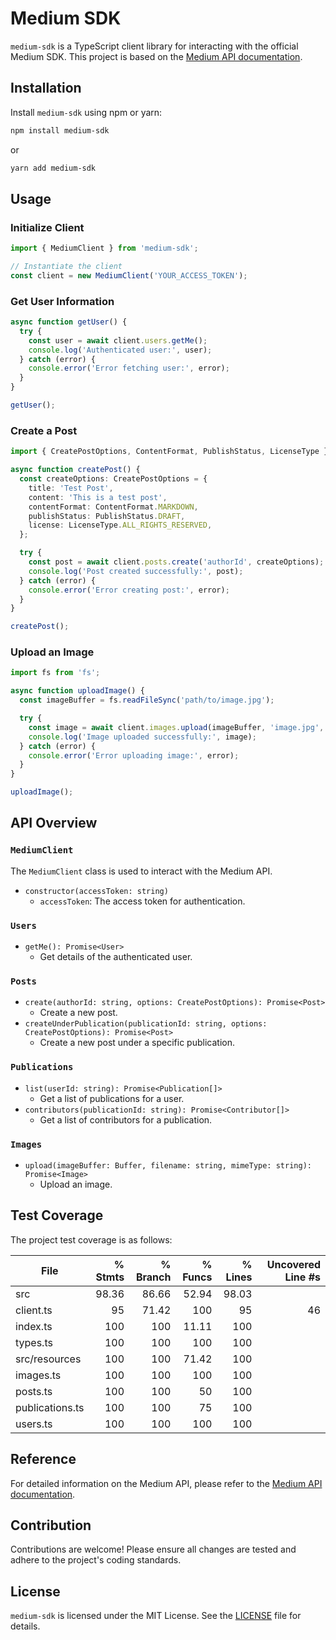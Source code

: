 # Medium SDK

`medium-sdk` is a TypeScript client library for interacting with the official Medium SDK. This project is based on the [Medium API documentation](https://github.com/Medium/medium-api-docs).

## Installation

Install `medium-sdk` using npm or yarn:

```bash
npm install medium-sdk
```
or
```bash
yarn add medium-sdk
```
## Usage
### Initialize Client
```typescript
import { MediumClient } from 'medium-sdk';

// Instantiate the client
const client = new MediumClient('YOUR_ACCESS_TOKEN');
```
### Get User Information
```typescript
async function getUser() {
  try {
    const user = await client.users.getMe();
    console.log('Authenticated user:', user);
  } catch (error) {
    console.error('Error fetching user:', error);
  }
}

getUser();
```
### Create a Post
```typescript
import { CreatePostOptions, ContentFormat, PublishStatus, LicenseType } from 'medium-sdk';

async function createPost() {
  const createOptions: CreatePostOptions = {
    title: 'Test Post',
    content: 'This is a test post',
    contentFormat: ContentFormat.MARKDOWN,
    publishStatus: PublishStatus.DRAFT,
    license: LicenseType.ALL_RIGHTS_RESERVED,
  };

  try {
    const post = await client.posts.create('authorId', createOptions);
    console.log('Post created successfully:', post);
  } catch (error) {
    console.error('Error creating post:', error);
  }
}

createPost();
```
### Upload an Image
```typescript
import fs from 'fs';

async function uploadImage() {
  const imageBuffer = fs.readFileSync('path/to/image.jpg');

  try {
    const image = await client.images.upload(imageBuffer, 'image.jpg', 'image/jpeg');
    console.log('Image uploaded successfully:', image);
  } catch (error) {
    console.error('Error uploading image:', error);
  }
}

uploadImage();
```

## API Overview

### `MediumClient`

The `MediumClient` class is used to interact with the Medium API.

- `constructor(accessToken: string)`
    - `accessToken`: The access token for authentication.

### `Users`

- `getMe(): Promise<User>`
    - Get details of the authenticated user.

### `Posts`

- `create(authorId: string, options: CreatePostOptions): Promise<Post>`
    - Create a new post.
- `createUnderPublication(publicationId: string, options: CreatePostOptions): Promise<Post>`
    - Create a new post under a specific publication.

### `Publications`

- `list(userId: string): Promise<Publication[]>`
    - Get a list of publications for a user.
- `contributors(publicationId: string): Promise<Contributor[]>`
    - Get a list of contributors for a publication.

### `Images`

- `upload(imageBuffer: Buffer, filename: string, mimeType: string): Promise<Image>`
    - Upload an image.

## Test Coverage

The project test coverage is as follows:

| File               | % Stmts | % Branch | % Funcs | % Lines | Uncovered Line #s |
|--------------------|-------:|--------:|-------:|-------:|-------------------:|
| src                |  98.36 |   86.66 |  52.94 |  98.03 |                    |
|   client.ts        |  95    |   71.42 | 100    |  95    | 46                 |
|   index.ts         | 100    |  100    |  11.11 | 100    |                    |
|   types.ts         | 100    |  100    | 100    | 100    |                    |
| src/resources      | 100    |  100    |  71.42 | 100    |                    |
|   images.ts        | 100    |  100    | 100    | 100    |                    |
|   posts.ts         | 100    |  100    |  50    | 100    |                    |
|   publications.ts  | 100    |  100    |  75    | 100    |                    |
|   users.ts         | 100    |  100    | 100    | 100    |                    |


## Reference

For detailed information on the Medium API, please refer to the [Medium API documentation](https://github.com/Medium/medium-api-docs).

## Contribution

Contributions are welcome! Please ensure all changes are tested and adhere to the project's coding standards.

## License
`medium-sdk` is licensed under the MIT License. See the [LICENSE](https://github.com/cysong/medium-sdk/blob/main/LICENSE) file for details.
